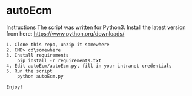 # autoEcm
Instructions
 The script was written for Python3. Install the latest version from here:
    https://www.python.org/downloads/

    1. Clone this repo, unzip it somewhere
    2. CMD> cd\somewhere
    3. Install requirements
        pip install -r requirements.txt
    4. Edit autoEcm/autoEcm.py, fill in your intranet credentials
    5. Run the script
        python autoEcm.py
    
    Enjoy!
